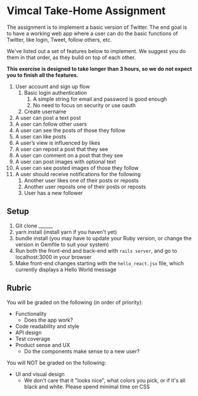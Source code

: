 # Vimcal Take-Home Assignment

The assignment is to implement a basic version of Twitter. The end goal is to have a working web app where a user can do the basic functions of Twitter, like login, Tweet, follow others, etc.

We've listed out a set of features below to implement. We suggest you do them in that order, as they build on top of each other.

**This exercise is designed to take longer than 3 hours, so we do not expect you to finish all the features.**

1. User account and sign up flow
    1. Basic login authentication
        1. A simple string for email and password is good enough
        2. No need to focus on security or use oauth
    2. Create username
2. A user can post a text post
3. A user can follow other users
4. A user can see the posts of those they follow
5. A user can like posts
6. A user’s view is influenced by likes
7. A user can repost a post that they see
8. A user can comment on a post that they see
9. A user can post images with optional text
10. A user can see posted images of those they follow
11. A user should receive notifications for the following
    1. Another user likes one of their posts or reposts
    2. Another user reposts one of their posts or reposts
    3. User has a new follower

## Setup

1. Git clone ______
2. yarn install (install yarn if you haven't yet)
3. bundle install (you may have to update your Ruby version, or change the version in Gemfile to suit your system)
4. Run both the front-end and back-end with `rails server`, and go to localhost:3000 in your browser
5. Make front-end changes starting with the `hello_react.jsx` file, which currently displays a Hello World message 

## Rubric

You will be graded on the following (in order of priority):

- Functionality
    - Does the app work?
- Code readability and style
- API design
- Test coverage
- Product sense and UX
    - Do the components make sense to a new user?

You will NOT be graded on the following:

- UI and visual design
    - We don't care that it "looks nice", what colors you pick, or if it's all black and white. Please spend minimal time on CSS
